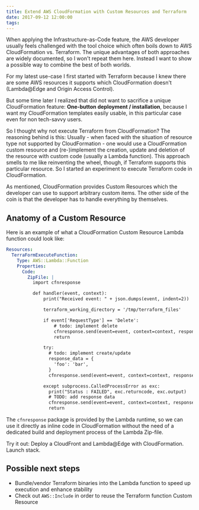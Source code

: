 ```yaml
---
title: Extend AWS CloudFormation with Custom Resources and Terraform
date: 2017-09-12 12:00:00
tags:
---
```


When applying the Infrastructure-as-Code feature, the AWS developer usually feels challenged with the tool choice which often boils down to AWS CloudFormation vs. Terraform. The unique advantages of both approaches are widely documented, so I won't repeat them here. Instead I want to show a possible way to combine the best of both worlds.

For my latest use-case I first started with Terraform because I knew there are some AWS resources it supports which CloudFormation doesn't (Lambda@Edge and Origin Access Control).

But some time later I realized that did not want to sacrifice a unique CloudFormation feature: **One-button deployment / installation**, because I want my CloudFormation templates easily usable, in this particular case even for non tech-savvy users.

So I thought why not execute Terraform from CloudFormation? The reasoning behind is this: Usually - when faced with the situation of resource type not supported by CloudFormation - one would use a CloudFormation custom resource and (re-)implement the creation, update and deletion of the resource with custom code (usually a Lambda function). This approach smells to me like reinventing the wheel, though, if Terraform supports this particular resource. So I started an experiment to execute Terraform code in CloudFormation. 

As mentioned, CloudFormation provides Custom Resources which the developer can use to support arbitrary custom items. The other side of the coin is that the developer has to handle everything by themselves.

## Anatomy of a Custom Resource
Here is an example of what a CloudFormation Custom Resource Lambda function could look like:
```yaml
Resources:
  TerraFormExecuteFunction:
    Type: AWS::Lambda::Function
    Properties:
      Code:
        ZipFile: |
          import cfnresponse

          def handler(event, context):
              print("Received event: " + json.dumps(event, indent=2))

              terraform_working_directory = '/tmp/terraform_files'

              if event['RequestType'] == 'Delete':
                  # todo: implement delete
                  cfnresponse.send(event=event, context=context, responseStatus=cfnresponse.SUCCESS, responseData={}, physicalResourceId=event['LogicalResourceId'])
                  return

              try:
                # todo: implement create/update
                response_data = {
                  'foo': 'bar',
                } 
                cfnresponse.send(event=event, context=context, responseStatus=cfnresponse.SUCCESS, responseData=response_data, physicalResourceId=event['LogicalResourceId'])

              except subprocess.CalledProcessError as exc:
                print("Status : FAILED", exc.returncode, exc.output)
                # TODO: add response data
                cfnresponse.send(event=event, context=context, responseStatus=cfnresponse.FAILED, responseData={}, physicalResourceId=event['LogicalResourceId'])
                return
```
The `cfnresponse` package is provided by the Lambda runtime, so we can use it directly as inline code in CloudFormation without the need of a dedicated build and deployment process of the Lambda Zip-file.



Try it out: Deploy a CloudFront and Lambda@Edge with CloudFormation. Launch stack.

## Possible next steps

 - Bundle/vendor Terraform binaries into the Lambda function to speed up execution and enhance stability
 - Check out `AWS::Include` in order to reuse the Terraform function Custom Resource

